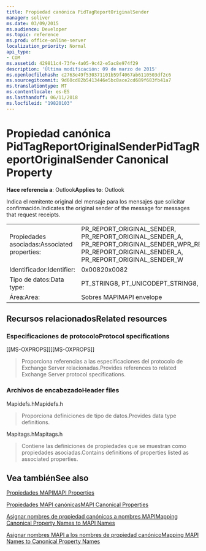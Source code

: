 ```yaml
---
title: Propiedad canónica PidTagReportOriginalSender
manager: soliver
ms.date: 03/09/2015
ms.audience: Developer
ms.topic: reference
ms.prod: office-online-server
localization_priority: Normal
api_type:
- COM
ms.assetid: 429811c4-73fe-4a05-9c42-e5ac8e974f29
description: 'Última modificación: 09 de marzo de 2015'
ms.openlocfilehash: c2763e49f530371101b59f4067ab6110503df2c6
ms.sourcegitcommit: 9d60cd82b5413446e5bc8ace2cd689f683fb41a7
ms.translationtype: MT
ms.contentlocale: es-ES
ms.lasthandoff: 06/11/2018
ms.locfileid: "19820103"
---
```

# <a name="pidtagreportoriginalsender-canonical-property"></a><span data-ttu-id="8bb99-103">Propiedad canónica PidTagReportOriginalSender</span><span class="sxs-lookup"><span data-stu-id="8bb99-103">PidTagReportOriginalSender Canonical Property</span></span>

  
  
<span data-ttu-id="8bb99-104">**Hace referencia a**: Outlook</span><span class="sxs-lookup"><span data-stu-id="8bb99-104">**Applies to**: Outlook</span></span> 
  
<span data-ttu-id="8bb99-105">Indica el remitente original del mensaje para los mensajes que solicitar confirmación.</span><span class="sxs-lookup"><span data-stu-id="8bb99-105">Indicates the original sender of the message for messages that request receipts.</span></span>
  
|||
|:-----|:-----|
|<span data-ttu-id="8bb99-106">Propiedades asociadas:</span><span class="sxs-lookup"><span data-stu-id="8bb99-106">Associated properties:</span></span>  <br/> |<span data-ttu-id="8bb99-107">PR_REPORT_ORIGINAL_SENDER, PR_REPORT_ORIGINAL_SENDER_A, PR_REPORT_ORIGINAL_SENDER_W</span><span class="sxs-lookup"><span data-stu-id="8bb99-107">PR_REPORT_ORIGINAL_SENDER, PR_REPORT_ORIGINAL_SENDER_A, PR_REPORT_ORIGINAL_SENDER_W</span></span>  <br/> |
|<span data-ttu-id="8bb99-108">Identificador:</span><span class="sxs-lookup"><span data-stu-id="8bb99-108">Identifier:</span></span>  <br/> |<span data-ttu-id="8bb99-109">0x0082</span><span class="sxs-lookup"><span data-stu-id="8bb99-109">0x0082</span></span>  <br/> |
|<span data-ttu-id="8bb99-110">Tipo de datos:</span><span class="sxs-lookup"><span data-stu-id="8bb99-110">Data type:</span></span>  <br/> |<span data-ttu-id="8bb99-111">PT_STRING8, PT_UNICODE</span><span class="sxs-lookup"><span data-stu-id="8bb99-111">PT_STRING8, PT_UNICODE</span></span>  <br/> |
|<span data-ttu-id="8bb99-112">Área:</span><span class="sxs-lookup"><span data-stu-id="8bb99-112">Area:</span></span>  <br/> |<span data-ttu-id="8bb99-113">Sobres MAPI</span><span class="sxs-lookup"><span data-stu-id="8bb99-113">MAPI envelope</span></span>  <br/> |
   
## <a name="related-resources"></a><span data-ttu-id="8bb99-114">Recursos relacionados</span><span class="sxs-lookup"><span data-stu-id="8bb99-114">Related resources</span></span>

### <a name="protocol-specifications"></a><span data-ttu-id="8bb99-115">Especificaciones de protocolo</span><span class="sxs-lookup"><span data-stu-id="8bb99-115">Protocol specifications</span></span>

<span data-ttu-id="8bb99-116">[[MS-OXPROPS]]</span><span class="sxs-lookup"><span data-stu-id="8bb99-116">[[MS-OXPROPS]]</span></span> 
  
> <span data-ttu-id="8bb99-117">Proporciona referencias a las especificaciones del protocolo de Exchange Server relacionadas.</span><span class="sxs-lookup"><span data-stu-id="8bb99-117">Provides references to related Exchange Server protocol specifications.</span></span>
    
### <a name="header-files"></a><span data-ttu-id="8bb99-118">Archivos de encabezado</span><span class="sxs-lookup"><span data-stu-id="8bb99-118">Header files</span></span>

<span data-ttu-id="8bb99-119">Mapidefs.h</span><span class="sxs-lookup"><span data-stu-id="8bb99-119">Mapidefs.h</span></span>
  
> <span data-ttu-id="8bb99-120">Proporciona definiciones de tipo de datos.</span><span class="sxs-lookup"><span data-stu-id="8bb99-120">Provides data type definitions.</span></span>
    
<span data-ttu-id="8bb99-121">Mapitags.h</span><span class="sxs-lookup"><span data-stu-id="8bb99-121">Mapitags.h</span></span>
  
> <span data-ttu-id="8bb99-122">Contiene las definiciones de propiedades que se muestran como propiedades asociadas.</span><span class="sxs-lookup"><span data-stu-id="8bb99-122">Contains definitions of properties listed as associated properties.</span></span>
    
## <a name="see-also"></a><span data-ttu-id="8bb99-123">Vea también</span><span class="sxs-lookup"><span data-stu-id="8bb99-123">See also</span></span>



[<span data-ttu-id="8bb99-124">Propiedades MAPI</span><span class="sxs-lookup"><span data-stu-id="8bb99-124">MAPI Properties</span></span>](mapi-properties.md)
  
[<span data-ttu-id="8bb99-125">Propiedades MAPI canónicas</span><span class="sxs-lookup"><span data-stu-id="8bb99-125">MAPI Canonical Properties</span></span>](mapi-canonical-properties.md)
  
[<span data-ttu-id="8bb99-126">Asignar nombres de propiedad canónicos a nombres MAPI</span><span class="sxs-lookup"><span data-stu-id="8bb99-126">Mapping Canonical Property Names to MAPI Names</span></span>](mapping-canonical-property-names-to-mapi-names.md)
  
[<span data-ttu-id="8bb99-127">Asignar nombres MAPI a los nombres de propiedad canónico</span><span class="sxs-lookup"><span data-stu-id="8bb99-127">Mapping MAPI Names to Canonical Property Names</span></span>](mapping-mapi-names-to-canonical-property-names.md)

